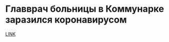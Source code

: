 # Главврач больницы в Коммунарке заразился коронавирусом



[LINK](https://varlamov.ru/3847170.html)